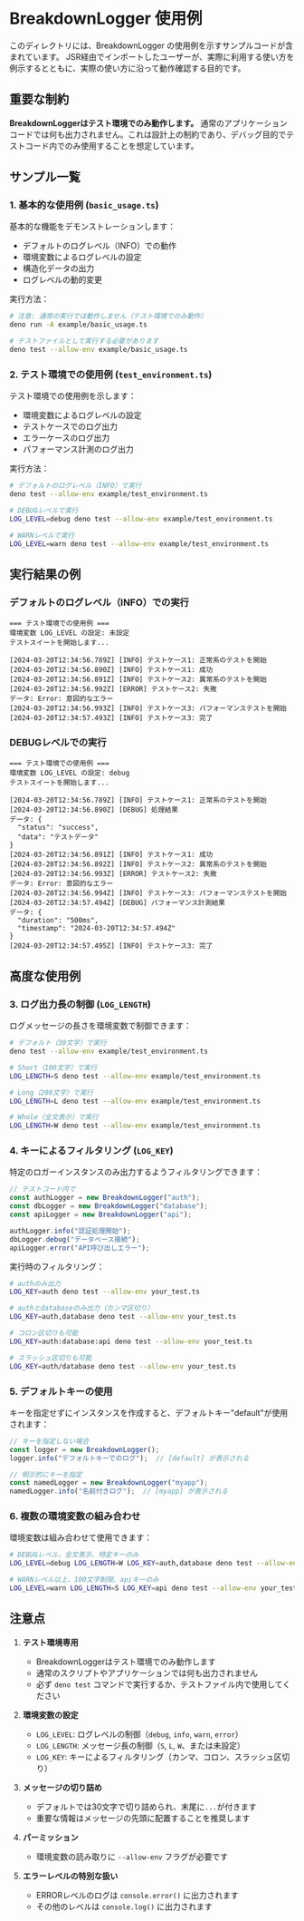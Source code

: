 # BreakdownLogger 使用例

このディレクトリには、BreakdownLogger の使用例を示すサンプルコードが含まれています。
JSR経由でインポートしたユーザーが、実際に利用する使い方を例示するとともに、実際の使い方に沿って動作確認する目的です。

## 重要な制約

**BreakdownLoggerはテスト環境でのみ動作します。** 通常のアプリケーションコードでは何も出力されません。これは設計上の制約であり、デバッグ目的でテストコード内でのみ使用することを想定しています。

## サンプル一覧

### 1. 基本的な使用例 (`basic_usage.ts`)

基本的な機能をデモンストレーションします：

- デフォルトのログレベル（INFO）での動作
- 環境変数によるログレベルの設定
- 構造化データの出力
- ログレベルの動的変更

実行方法：

```bash
# 注意: 通常の実行では動作しません（テスト環境でのみ動作）
deno run -A example/basic_usage.ts

# テストファイルとして実行する必要があります
deno test --allow-env example/basic_usage.ts
```

### 2. テスト環境での使用例 (`test_environment.ts`)

テスト環境での使用例を示します：

- 環境変数によるログレベルの設定
- テストケースでのログ出力
- エラーケースのログ出力
- パフォーマンス計測のログ出力

実行方法：

```bash
# デフォルトのログレベル（INFO）で実行
deno test --allow-env example/test_environment.ts

# DEBUGレベルで実行
LOG_LEVEL=debug deno test --allow-env example/test_environment.ts

# WARNレベルで実行
LOG_LEVEL=warn deno test --allow-env example/test_environment.ts
```

## 実行結果の例

### デフォルトのログレベル（INFO）での実行

```
=== テスト環境での使用例 ===
環境変数 LOG_LEVEL の設定: 未設定
テストスイートを開始します...

[2024-03-20T12:34:56.789Z] [INFO] テストケース1: 正常系のテストを開始
[2024-03-20T12:34:56.890Z] [INFO] テストケース1: 成功
[2024-03-20T12:34:56.891Z] [INFO] テストケース2: 異常系のテストを開始
[2024-03-20T12:34:56.992Z] [ERROR] テストケース2: 失敗
データ: Error: 意図的なエラー
[2024-03-20T12:34:56.993Z] [INFO] テストケース3: パフォーマンステストを開始
[2024-03-20T12:34:57.493Z] [INFO] テストケース3: 完了
```

### DEBUGレベルでの実行

```
=== テスト環境での使用例 ===
環境変数 LOG_LEVEL の設定: debug
テストスイートを開始します...

[2024-03-20T12:34:56.789Z] [INFO] テストケース1: 正常系のテストを開始
[2024-03-20T12:34:56.890Z] [DEBUG] 処理結果
データ: {
  "status": "success",
  "data": "テストデータ"
}
[2024-03-20T12:34:56.891Z] [INFO] テストケース1: 成功
[2024-03-20T12:34:56.892Z] [INFO] テストケース2: 異常系のテストを開始
[2024-03-20T12:34:56.993Z] [ERROR] テストケース2: 失敗
データ: Error: 意図的なエラー
[2024-03-20T12:34:56.994Z] [INFO] テストケース3: パフォーマンステストを開始
[2024-03-20T12:34:57.494Z] [DEBUG] パフォーマンス計測結果
データ: {
  "duration": "500ms",
  "timestamp": "2024-03-20T12:34:57.494Z"
}
[2024-03-20T12:34:57.495Z] [INFO] テストケース3: 完了
```

## 高度な使用例

### 3. ログ出力長の制御 (`LOG_LENGTH`)

ログメッセージの長さを環境変数で制御できます：

```bash
# デフォルト（30文字）で実行
deno test --allow-env example/test_environment.ts

# Short（100文字）で実行
LOG_LENGTH=S deno test --allow-env example/test_environment.ts

# Long（200文字）で実行
LOG_LENGTH=L deno test --allow-env example/test_environment.ts

# Whole（全文表示）で実行
LOG_LENGTH=W deno test --allow-env example/test_environment.ts
```

### 4. キーによるフィルタリング (`LOG_KEY`)

特定のロガーインスタンスのみ出力するようフィルタリングできます：

```typescript
// テストコード内で
const authLogger = new BreakdownLogger("auth");
const dbLogger = new BreakdownLogger("database");
const apiLogger = new BreakdownLogger("api");

authLogger.info("認証処理開始");
dbLogger.debug("データベース接続");
apiLogger.error("API呼び出しエラー");
```

実行時のフィルタリング：

```bash
# authのみ出力
LOG_KEY=auth deno test --allow-env your_test.ts

# authとdatabaseのみ出力（カンマ区切り）
LOG_KEY=auth,database deno test --allow-env your_test.ts

# コロン区切りも可能
LOG_KEY=auth:database:api deno test --allow-env your_test.ts

# スラッシュ区切りも可能
LOG_KEY=auth/database deno test --allow-env your_test.ts
```

### 5. デフォルトキーの使用

キーを指定せずにインスタンスを作成すると、デフォルトキー"default"が使用されます：

```typescript
// キーを指定しない場合
const logger = new BreakdownLogger();
logger.info("デフォルトキーでのログ");  // [default] が表示される

// 明示的にキーを指定
const namedLogger = new BreakdownLogger("myapp");
namedLogger.info("名前付きログ");  // [myapp] が表示される
```

### 6. 複数の環境変数の組み合わせ

環境変数は組み合わせて使用できます：

```bash
# DEBUGレベル、全文表示、特定キーのみ
LOG_LEVEL=debug LOG_LENGTH=W LOG_KEY=auth,database deno test --allow-env your_test.ts

# WARNレベル以上、100文字制限、apiキーのみ
LOG_LEVEL=warn LOG_LENGTH=S LOG_KEY=api deno test --allow-env your_test.ts
```

## 注意点

1. **テスト環境専用**
   - BreakdownLoggerはテスト環境でのみ動作します
   - 通常のスクリプトやアプリケーションでは何も出力されません
   - 必ず `deno test` コマンドで実行するか、テストファイル内で使用してください

2. **環境変数の設定**
   - `LOG_LEVEL`: ログレベルの制御（`debug`, `info`, `warn`, `error`）
   - `LOG_LENGTH`: メッセージ長の制御（`S`, `L`, `W`、または未設定）
   - `LOG_KEY`: キーによるフィルタリング（カンマ、コロン、スラッシュ区切り）

3. **メッセージの切り詰め**
   - デフォルトでは30文字で切り詰められ、末尾に`...`が付きます
   - 重要な情報はメッセージの先頭に配置することを推奨します

4. **パーミッション**
   - 環境変数の読み取りに `--allow-env` フラグが必要です

5. **エラーレベルの特別な扱い**
   - ERRORレベルのログは `console.error()` に出力されます
   - その他のレベルは `console.log()` に出力されます

